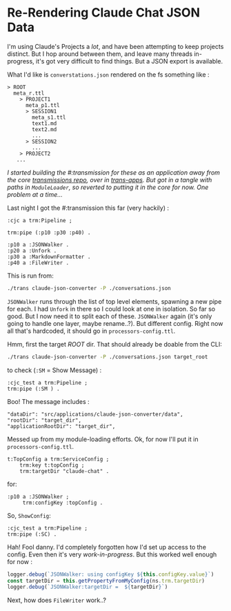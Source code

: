 # Re-Rendering Claude Chat JSON Data

I'm using Claude's Projects a *lot*, and have been attempting to keep projects distinct. But I hop around between them, and leave many threads in-progress, it's got very difficult to find things. But a JSON export is available.

What I'd like is `converstations.json` rendered on the fs something like :

```
> ROOT
  meta_r.ttl
    > PROJECT1
      meta_p1.ttl
      > SESSION1
        meta_s1.ttl
        text1.md
        text2.md
        ...
      > SESSION2
        ...
    > PROJECT2
   ...
```

*I started building the #:transmission for these as an application away from the core [transmissions repo](https://github.com/danja/transmissions), over in [trans-apps](https://github.com/danja/trans-apps). But got in a tangle with paths in `ModuleLoader`, so reverted to putting it in the core for now. One problem at a time...*

Last night I got the #:transmission this far (very hackily) :
```turtle
:cjc a trm:Pipeline ;

trm:pipe (:p10 :p30 :p40) .

:p10 a :JSONWalker .
:p20 a :Unfork .
:p30 a :MarkdownFormatter .
:p40 a :FileWriter .
```
This is run from:
```sh
./trans claude-json-converter -P ./conversations.json
```

`JSONWalker` runs through the list of top level elements, spawning a new pipe for each. I had `Unfork` in there so I could look at one in isolation. So far so good. But I now need it to split each of these. `JSONWalker` again (it's only going to handle one layer, maybe rename..?). But different config. Right now all that's hardcoded, it should go in `processors-config.ttl`.

Hmm, first the target *ROOT* dir. That should already be doable from the CLI:
```sh
./trans claude-json-converter -P ./conversations.json target_root
```
to check (`:SM` = Show Message) :
```turtle
:cjc_test a trm:Pipeline ;
trm:pipe (:SM ) .
```

Boo! The message includes :
```
"dataDir": "src/applications/claude-json-converter/data",
"rootDir": "target_dir",
"applicationRootDir": "target_dir",
```
Messed up from my module-loading efforts. Ok, for now I'll put it in `processors-config.ttl`.
```turtle
t:TopConfig a trm:ServiceConfig ;
    trm:key t:topConfig ;
    trm:targetDir "claude-chat" .
```

for:
```turtle
:p10 a :JSONWalker ;
     trm:configKey :topConfig .
```

So, `ShowConfig`:
```turtle
:cjc_test a trm:Pipeline ;
trm:pipe (:SC) .
```

Hah! Fool danny. I'd completely forgotten how I'd set up access to the config. Even then it's very *work-in-progress*. But this worked well enough for now :
```javascript
logger.debug(`JSONWalker: using configKey ${this.configKey.value}`)
const targetDir = this.getPropertyFromMyConfig(ns.trm.targetDir)
logger.debug(`JSONWalker:targetDir =  ${targetDir}`)
```

Next, how does `FileWriter` work..?
